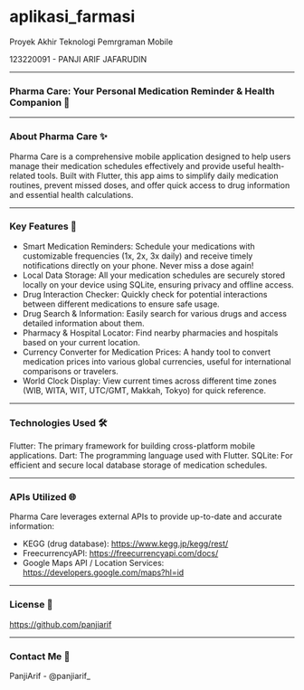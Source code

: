 # aplikasi_farmasi

Proyek Akhir Teknologi Pemrgraman Mobile

123220091 - PANJI ARIF JAFARUDIN

---
### Pharma Care: Your Personal Medication Reminder & Health Companion 💊

---

### About Pharma Care ✨
Pharma Care is a comprehensive mobile application designed to help users manage their medication schedules effectively and provide useful health-related tools. Built with Flutter, this app aims to simplify daily medication routines, prevent missed doses, and offer quick access to drug information and essential health calculations.

---

### Key Features 🚀

- Smart Medication Reminders: Schedule your medications with customizable frequencies (1x, 2x, 3x daily) and receive timely notifications directly on your phone. Never miss a dose again!
- Local Data Storage: All your medication schedules are securely stored locally on your device using SQLite, ensuring privacy and offline access.
- Drug Interaction Checker: Quickly check for potential interactions between different medications to ensure safe usage.
- Drug Search & Information: Easily search for various drugs and access detailed information about them.
- Pharmacy & Hospital Locator: Find nearby pharmacies and hospitals based on your current location.
- Currency Converter for Medication Prices: A handy tool to convert medication prices into various global currencies, useful for international comparisons or travelers.
- World Clock Display: View current times across different time zones (WIB, WITA, WIT, UTC/GMT, Makkah, Tokyo) for quick reference.

---
### Technologies Used 🛠️
Flutter: The primary framework for building cross-platform mobile applications.
Dart: The programming language used with Flutter.
SQLite: For efficient and secure local database storage of medication schedules.

---
### APIs Utilized 🌐
Pharma Care leverages external APIs to provide up-to-date and accurate information:

- KEGG (drug database): https://www.kegg.jp/kegg/rest/
- FreecurrencyAPI: https://freecurrencyapi.com/docs/
- Google Maps API / Location Services: https://developers.google.com/maps?hl=id


---
### License 📄
https://github.com/panjiarif

---
### Contact Me 📧
PanjiArif - @panjiarif_
